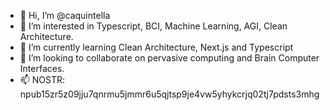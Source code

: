 - 👋 Hi, I’m @caquintella
- 👀 I’m interested in Typescript, BCI, Machine Learning, AGI, Clean Architecture.
- 🌱 I’m currently learning Clean Architecture, Next.js and Typescript
- 💞️ I’m looking to collaborate on pervasive computing and Brain Computer Interfaces.
- 📫 NOSTR: npub15zr5z09jju7qnrmu5jmmr6u5qjtsp9je4vw5yhykcrjq02tj7pdsts3mhg

<!---
caquintella/caquintella is a ✨ special ✨ repository because its `README.md` (this file) appears on your GitHub profile.
You can click the Preview link to take a look at your changes.
--->
